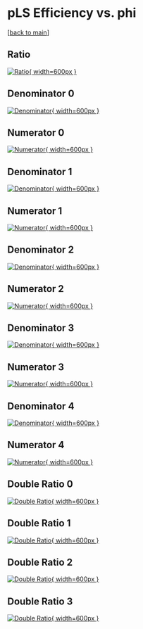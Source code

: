 # pLS Efficiency vs. phi

[[back to main](./)]



## Ratio

[![Ratio](../mtv/var/pLS_vtr_0_-1_eff_phi.png){ width=600px }](../mtv/var/pLS_vtr_0_-1_eff_phi.pdf)

## Denominator 0

[![Denominator](../mtv/den/pLS_vtr_0_-1_eff_phi_den0.png){ width=600px }](../mtv/den/pLS_vtr_0_-1_eff_phi_den0.pdf)

## Numerator 0

[![Numerator](../mtv/num/pLS_vtr_0_-1_eff_phi_num0.png){ width=600px }](../mtv/num/pLS_vtr_0_-1_eff_phi_num0.pdf)

## Denominator 1

[![Denominator](../mtv/den/pLS_vtr_0_-1_eff_phi_den1.png){ width=600px }](../mtv/den/pLS_vtr_0_-1_eff_phi_den1.pdf)

## Numerator 1

[![Numerator](../mtv/num/pLS_vtr_0_-1_eff_phi_num1.png){ width=600px }](../mtv/num/pLS_vtr_0_-1_eff_phi_num1.pdf)

## Denominator 2

[![Denominator](../mtv/den/pLS_vtr_0_-1_eff_phi_den2.png){ width=600px }](../mtv/den/pLS_vtr_0_-1_eff_phi_den2.pdf)

## Numerator 2

[![Numerator](../mtv/num/pLS_vtr_0_-1_eff_phi_num2.png){ width=600px }](../mtv/num/pLS_vtr_0_-1_eff_phi_num2.pdf)

## Denominator 3

[![Denominator](../mtv/den/pLS_vtr_0_-1_eff_phi_den3.png){ width=600px }](../mtv/den/pLS_vtr_0_-1_eff_phi_den3.pdf)

## Numerator 3

[![Numerator](../mtv/num/pLS_vtr_0_-1_eff_phi_num3.png){ width=600px }](../mtv/num/pLS_vtr_0_-1_eff_phi_num3.pdf)

## Denominator 4

[![Denominator](../mtv/den/pLS_vtr_0_-1_eff_phi_den4.png){ width=600px }](../mtv/den/pLS_vtr_0_-1_eff_phi_den4.pdf)

## Numerator 4

[![Numerator](../mtv/num/pLS_vtr_0_-1_eff_phi_num4.png){ width=600px }](../mtv/num/pLS_vtr_0_-1_eff_phi_num4.pdf)

## Double Ratio 0

[![Double Ratio](../mtv/ratio/pLS_vtr_0_-1_eff_phi_ratio0.png){ width=600px }](../mtv/ratio/pLS_vtr_0_-1_eff_phi_ratio0.pdf)

## Double Ratio 1

[![Double Ratio](../mtv/ratio/pLS_vtr_0_-1_eff_phi_ratio1.png){ width=600px }](../mtv/ratio/pLS_vtr_0_-1_eff_phi_ratio1.pdf)

## Double Ratio 2

[![Double Ratio](../mtv/ratio/pLS_vtr_0_-1_eff_phi_ratio2.png){ width=600px }](../mtv/ratio/pLS_vtr_0_-1_eff_phi_ratio2.pdf)

## Double Ratio 3

[![Double Ratio](../mtv/ratio/pLS_vtr_0_-1_eff_phi_ratio3.png){ width=600px }](../mtv/ratio/pLS_vtr_0_-1_eff_phi_ratio3.pdf)

